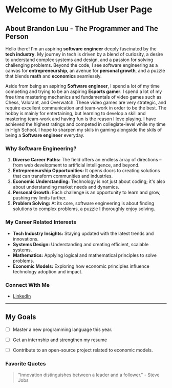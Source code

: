 # Welcome to My GitHub User Page

## About Brandon Luu - The Programmer and The Person

Hello there! I'm an aspiring **software engineer** deeply fascinated by the **tech industry**. My journey in tech is driven by a blend of curiosity, a desire to understand complex systems and design, and a passion for solving challenging problems. Beyond the code, I see software engineering as a canvas for **entrepreneurship**, an avenue for **personal growth**, and a puzzle that blends **math** and **economics** seamlessly.

Aside from being an aspiring **Software engineer**, I spend a lot of my time competing and trying to be an aspiring **Esports gamer**. I spend a lot of my free time mastering mechanics and fundamentals of video games such as Chess, Valorant, and Overwatch. These video games are very strategic, and require excellent communication and team-work in order to be the best. The hobby is mainly for entertaining, but learning to develop a skill and mastering team-work and having fun is the reason I love playing. I have achieved the highest ratings and competed in collegiate-level while my time in High School. I hope to sharpen my skils in gaming alongside the skils of being a **Software engineer** everyday.

### Why Software Engineering?

1. **Diverse Career Paths:** The field offers an endless array of directions – from web development to artificial intelligence, and beyond.
2. **Entrepreneurship Opportunities:** It opens doors to creating solutions that can transform communities and industries.
3. **Economic Understanding:** Technology is not just about coding; it's also about understanding market needs and dynamics.
4. **Personal Growth:** Each challenge is an opportunity to learn and grow, pushing my limits further.
5. **Problem Solving:** At its core, software engineering is about finding solutions to complex problems, a puzzle I thoroughly enjoy solving.

### My Career Related Interests

- **Tech Industry Insights:** Staying updated with the latest trends and innovations.
- **Systems Design:** Understanding and creating efficient, scalable systems.
- **Mathematics:** Applying logical and mathematical principles to solve problems.
- **Economic Models:** Exploring how economic principles influence technology adoption and impact.


### Connect With Me

- [LinkedIn](https://linkedin.com/in/brandonluu42)


---

## My Goals

- [ ] Master a new programming language this year.
- [ ] Get an internship and strengthen my resume 
- [ ] Contribute to an open-source project related to economic models.


### Favorite Quotes

> "Innovation distinguishes between a leader and a follower." - Steve Jobs
